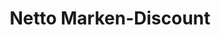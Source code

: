 ---
title: "Netto Marken-Discount"
url: /sundern-sauerland/netto-marken-discount-esperantostrasse/
shop: Supermarkt
---